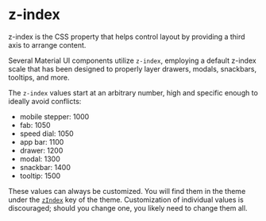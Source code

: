 # z-index

<p class="description">z-index is the CSS property that helps control layout by providing a third axis to arrange content.</p>

Several Material UI components utilize `z-index`, employing a default z-index scale
that has been designed to properly layer drawers, modals, snackbars, tooltips, and more.

The `z-index` values start at an arbitrary number, high and specific enough to ideally avoid conflicts:

- mobile stepper: 1000
- fab: 1050
- speed dial: 1050
- app bar: 1100
- drawer: 1200
- modal: 1300
- snackbar: 1400
- tooltip: 1500

These values can always be customized.
You will find them in the theme under the [`zIndex`](/material-ui/customization/default-theme/?expand-path=$.zIndex) key of the theme.
Customization of individual values is discouraged; should you change one, you likely need to change them all.
